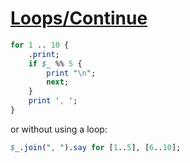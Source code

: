 [1]: https://rosettacode.org/wiki/Loops/Continue

# [Loops/Continue][1]



```perl
for 1 .. 10 {
    .print;
    if $_ %% 5 {
        print "\n";
        next;
    }
    print ', ';
}
```


or without using a loop:

```perl
$_.join(", ").say for [1..5], [6..10];
```
